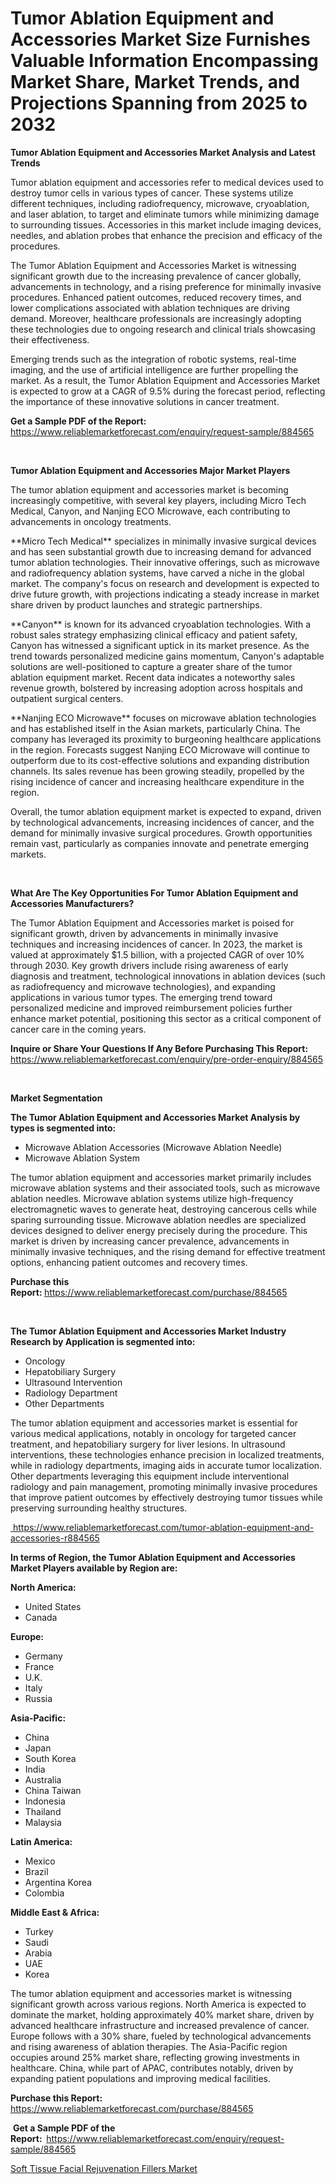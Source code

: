<p><h1>Tumor Ablation Equipment and Accessories Market Size Furnishes Valuable Information Encompassing Market Share, Market Trends, and Projections Spanning from 2025 to 2032</h1></p><p><strong>Tumor Ablation Equipment and Accessories Market Analysis and Latest Trends</strong></p>
<p><p>Tumor ablation equipment and accessories refer to medical devices used to destroy tumor cells in various types of cancer. These systems utilize different techniques, including radiofrequency, microwave, cryoablation, and laser ablation, to target and eliminate tumors while minimizing damage to surrounding tissues. Accessories in this market include imaging devices, needles, and ablation probes that enhance the precision and efficacy of the procedures.</p><p>The Tumor Ablation Equipment and Accessories Market is witnessing significant growth due to the increasing prevalence of cancer globally, advancements in technology, and a rising preference for minimally invasive procedures. Enhanced patient outcomes, reduced recovery times, and lower complications associated with ablation techniques are driving demand. Moreover, healthcare professionals are increasingly adopting these technologies due to ongoing research and clinical trials showcasing their effectiveness.</p><p>Emerging trends such as the integration of robotic systems, real-time imaging, and the use of artificial intelligence are further propelling the market. As a result, the Tumor Ablation Equipment and Accessories Market is expected to grow at a CAGR of 9.5% during the forecast period, reflecting the importance of these innovative solutions in cancer treatment.</p></p>
<p><strong>Get a Sample PDF of the Report:&nbsp;</strong> <a href="https://www.reliablemarketforecast.com/enquiry/request-sample/884565?utm_campaign=3170&utm_medium=2&utm_source=Github&utm_content=ia&utm_term=04032025&utm_id=tumor-ablation-equipment-and-accessories">https://www.reliablemarketforecast.com/enquiry/request-sample/884565</a></p>
<p>&nbsp;</p>
<p><strong>Tumor Ablation Equipment and Accessories Major Market Players</strong></p>
<p><p>The tumor ablation equipment and accessories market is becoming increasingly competitive, with several key players, including Micro Tech Medical, Canyon, and Nanjing ECO Microwave, each contributing to advancements in oncology treatments.</p><p>**Micro Tech Medical** specializes in minimally invasive surgical devices and has seen substantial growth due to increasing demand for advanced tumor ablation technologies. Their innovative offerings, such as microwave and radiofrequency ablation systems, have carved a niche in the global market. The company's focus on research and development is expected to drive future growth, with projections indicating a steady increase in market share driven by product launches and strategic partnerships.</p><p>**Canyon** is known for its advanced cryoablation technologies. With a robust sales strategy emphasizing clinical efficacy and patient safety, Canyon has witnessed a significant uptick in its market presence. As the trend towards personalized medicine gains momentum, Canyon's adaptable solutions are well-positioned to capture a greater share of the tumor ablation equipment market. Recent data indicates a noteworthy sales revenue growth, bolstered by increasing adoption across hospitals and outpatient surgical centers.</p><p>**Nanjing ECO Microwave** focuses on microwave ablation technologies and has established itself in the Asian markets, particularly China. The company has leveraged its proximity to burgeoning healthcare applications in the region. Forecasts suggest Nanjing ECO Microwave will continue to outperform due to its cost-effective solutions and expanding distribution channels. Its sales revenue has been growing steadily, propelled by the rising incidence of cancer and increasing healthcare expenditure in the region.</p><p>Overall, the tumor ablation equipment market is expected to expand, driven by technological advancements, increasing incidences of cancer, and the demand for minimally invasive surgical procedures. Growth opportunities remain vast, particularly as companies innovate and penetrate emerging markets.</p></p>
<p>&nbsp;</p>
<p><strong>What Are The Key Opportunities For Tumor Ablation Equipment and Accessories Manufacturers?</strong></p>
<p><p>The Tumor Ablation Equipment and Accessories market is poised for significant growth, driven by advancements in minimally invasive techniques and increasing incidences of cancer. In 2023, the market is valued at approximately $1.5 billion, with a projected CAGR of over 10% through 2030. Key growth drivers include rising awareness of early diagnosis and treatment, technological innovations in ablation devices (such as radiofrequency and microwave technologies), and expanding applications in various tumor types. The emerging trend toward personalized medicine and improved reimbursement policies further enhance market potential, positioning this sector as a critical component of cancer care in the coming years.</p></p>
<p><strong>Inquire or Share Your Questions If Any Before Purchasing This Report:</strong> <a href="https://www.reliablemarketforecast.com/enquiry/pre-order-enquiry/884565?utm_campaign=3170&utm_medium=2&utm_source=Github&utm_content=ia&utm_term=04032025&utm_id=tumor-ablation-equipment-and-accessories">https://www.reliablemarketforecast.com/enquiry/pre-order-enquiry/884565</a></p>
<p>&nbsp;</p>
<p><strong>Market Segmentation</strong></p>
<p><strong>The Tumor Ablation Equipment and Accessories Market Analysis by types is segmented into:</strong></p>
<p><ul><li>Microwave Ablation Accessories (Microwave Ablation Needle)</li><li>Microwave Ablation System</li></ul></p>
<p><p>The tumor ablation equipment and accessories market primarily includes microwave ablation systems and their associated tools, such as microwave ablation needles. Microwave ablation systems utilize high-frequency electromagnetic waves to generate heat, destroying cancerous cells while sparing surrounding tissue. Microwave ablation needles are specialized devices designed to deliver energy precisely during the procedure. This market is driven by increasing cancer prevalence, advancements in minimally invasive techniques, and the rising demand for effective treatment options, enhancing patient outcomes and recovery times.</p></p>
<p><strong>Purchase this Report:&nbsp;</strong><a href="https://www.reliablemarketforecast.com/purchase/884565?utm_campaign=3170&utm_medium=2&utm_source=Github&utm_content=ia&utm_term=04032025&utm_id=tumor-ablation-equipment-and-accessories">https://www.reliablemarketforecast.com/purchase/884565</a></p>
<p>&nbsp;</p>
<p><strong>The Tumor Ablation Equipment and Accessories Market Industry Research by Application is segmented into:</strong></p>
<p><ul><li>Oncology</li><li>Hepatobiliary Surgery</li><li>Ultrasound Intervention</li><li>Radiology Department</li><li>Other Departments</li></ul></p>
<p><p>The tumor ablation equipment and accessories market is essential for various medical applications, notably in oncology for targeted cancer treatment, and hepatobiliary surgery for liver lesions. In ultrasound interventions, these technologies enhance precision in localized treatments, while in radiology departments, imaging aids in accurate tumor localization. Other departments leveraging this equipment include interventional radiology and pain management, promoting minimally invasive procedures that improve patient outcomes by effectively destroying tumor tissues while preserving surrounding healthy structures.</p></p>
<p><a href="https://www.reliablemarketforecast.com/tumor-ablation-equipment-and-accessories-r884565?utm_campaign=3170&utm_medium=2&utm_source=Github&utm_content=ia&utm_term=04032025&utm_id=tumor-ablation-equipment-and-accessories">&nbsp;https://www.reliablemarketforecast.com/tumor-ablation-equipment-and-accessories-r884565</a></p>
<p><strong>In terms of Region, the Tumor Ablation Equipment and Accessories Market Players available by Region are:</strong></p>
<p>
    <p> <strong> North America: </strong>
        <ul>
            <li>United States</li>
            <li>Canada</li>
        </ul>
        </p> 
    <p> <strong> Europe: </strong>
        <ul>
            <li>Germany</li>
            <li>France</li>
            <li>U.K.</li>
            <li>Italy</li>
            <li>Russia</li>
        </ul>
        </p> 
    <p> <strong> Asia-Pacific: </strong>
        <ul>
            <li>China</li>
            <li>Japan</li>
            <li>South Korea</li>
            <li>India</li>
            <li>Australia</li>
            <li>China Taiwan</li>
            <li>Indonesia</li>
            <li>Thailand</li>
            <li>Malaysia</li>
        </ul>
        </p> 
    <p> <strong> Latin America: </strong>
        <ul>
            <li>Mexico</li>
            <li>Brazil</li>
            <li>Argentina Korea</li>
            <li>Colombia</li>
        </ul>
        </p> 
    <p> <strong> Middle East & Africa: </strong>
        <ul>
            <li>Turkey</li>
            <li>Saudi</li>
            <li>Arabia</li>
            <li>UAE</li>
            <li>Korea</li>
        </ul>
    </p>
    </p>
<p><p>The tumor ablation equipment and accessories market is witnessing significant growth across various regions. North America is expected to dominate the market, holding approximately 40% market share, driven by advanced healthcare infrastructure and increased prevalence of cancer. Europe follows with a 30% share, fueled by technological advancements and rising awareness of ablation therapies. The Asia-Pacific region occupies around 25% market share, reflecting growing investments in healthcare. China, while part of APAC, contributes notably, driven by expanding patient populations and improving medical facilities.</p></p>
<p><strong>Purchase this Report: </strong><a href="https://www.reliablemarketforecast.com/purchase/884565?utm_campaign=3170&utm_medium=2&utm_source=Github&utm_content=ia&utm_term=04032025&utm_id=tumor-ablation-equipment-and-accessories">https://www.reliablemarketforecast.com/purchase/884565</a></p>
<p>&nbsp;<strong>Get a Sample PDF of the Report:&nbsp;&nbsp;</strong><a href="https://www.reliablemarketforecast.com/enquiry/request-sample/884565?utm_campaign=3170&utm_medium=2&utm_source=Github&utm_content=ia&utm_term=04032025&utm_id=tumor-ablation-equipment-and-accessories">https://www.reliablemarketforecast.com/enquiry/request-sample/884565</a></p>
<p><strong></strong></p>
<p><p><a href="https://github.com/lateshab69/Market-Research-Report-List-1/blob/main/soft-tissue-facial-rejuvenation-fillers-market.md?utm_campaign=3170&utm_medium=2&utm_source=Github&utm_content=ia&utm_term=04032025&utm_id=tumor-ablation-equipment-and-accessories">Soft Tissue Facial Rejuvenation Fillers Market</a></p></p>